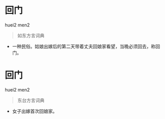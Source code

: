 # 回门
huei2 men2
> 如东方言词典
- 一种民俗。姑娘出嫁后的第二天带着丈夫回娘家看望，当晚必须回去，称回门。

# 回门
huei2 men2
> 东台方言词典
- 女子出嫁首次回娘家。
